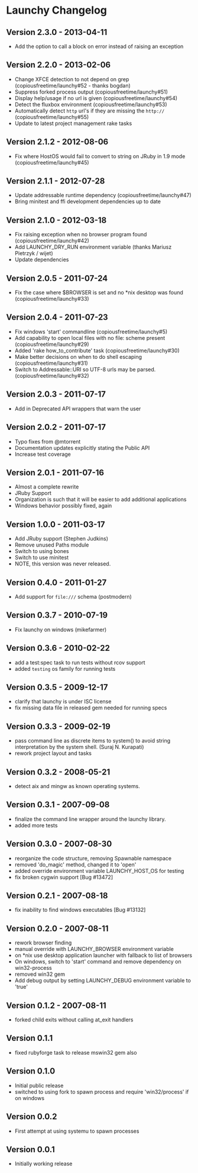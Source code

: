# Launchy Changelog

## Version 2.3.0 - 2013-04-11

* Add the option to call a block on error instead of raising an exception

## Version 2.2.0 - 2013-02-06

* Change XFCE detection to not depend on grep (copiousfreetime/launchy#52 - thanks bogdan)
* Suppress forked process output (copiousfreetime/launchy#51)
* Display help/usage if no url is given (copiousfreetime/launchy#54)
* Detect the fluxbox environment (copiousfreetime/launchy#53)
* Automatically detect `http` url's if they are missing the `http://` (copiousfreetime/launchy#55)
* Update to latest project management rake tasks

## Version 2.1.2 - 2012-08-06

* Fix where HostOS would fail to convert to string on JRuby in 1.9 mode (copiousfreetime/launchy#45)

## Version 2.1.1 - 2012-07-28

* Update addressable runtime dependency (copiousfreetime/launchy#47)
* Bring minitest and ffi development dependencies up to date

## Version 2.1.0 - 2012-03-18

* Fix raising exception when no browser program found (copiousfreetime/launchy#42)
* Add LAUNCHY_DRY_RUN environment variable (thanks Mariusz Pietrzyk / wijet)
* Update dependencies

## Version 2.0.5 - 2011-07-24

* Fix the case where $BROWSER is set and no *nix desktop was found (copiousfreetime/launchy#33)

## Version 2.0.4 - 2011-07-23

* Fix windows 'start' commandline (copiousfreetime/launchy#5)
* Add capability to open local files with no file: scheme present (copiousfreetime/launchy#29)
* Added 'rake how_to_contribute' task (copiousfreetime/launchy#30)
* Make better decisions on when to do shell escaping (copiousfreetime/launchy#31)
* Switch to Addressable::URI so UTF-8 urls may be parsed. (copiousfreetime/launchy#32)

## Version 2.0.3 - 2011-07-17

* Add in Deprecated API wrappers that warn the user

## Version 2.0.2 - 2011-07-17

* Typo fixes from @mtorrent
* Documentation updates explicitly stating the Public API
* Increase test coverage

## Version 2.0.1 - 2011-07-16

* Almost a complete rewrite
* JRuby Support
* Organization is such that it will be easier to add additional applications
* Windows behavior possibly fixed, again

## Version 1.0.0 - 2011-03-17

* Add JRuby support (Stephen Judkins)
* Remove unused Paths module
* Switch to using bones
* Switch to use minitest
* NOTE, this version was never released.

## Version 0.4.0 - 2011-01-27

* Add support for `file:///` schema (postmodern)

## Version 0.3.7 - 2010-07-19

* Fix launchy on windows (mikefarmer)

## Version 0.3.6 - 2010-02-22

* add a test:spec task to run tests without rcov support
* added `testing` os family for running tests

## Version 0.3.5 - 2009-12-17

* clarify that launchy is under ISC license
* fix missing data file in released gem needed for running specs

## Version 0.3.3 - 2009-02-19

* pass command line as discrete items to system() to avoid string
  interpretation by the system shell. (Suraj N. Kurapati)
* rework project layout and tasks

## Version 0.3.2 - 2008-05-21

* detect aix and mingw as known operating systems.

## Version 0.3.1 - 2007-09-08

* finalize the command line wrapper around the launchy library.
* added more tests

## Version 0.3.0 - 2007-08-30

* reorganize the code structure, removing Spawnable namespace
* removed 'do_magic' method, changed it to 'open'
* added override environment variable LAUNCHY_HOST_OS for testing
* fix broken cygwin support [Bug #13472]

## Version 0.2.1 - 2007-08-18

* fix inability to find windows executables [Bug #13132]

## Version 0.2.0 - 2007-08-11

* rework browser finding
* manual override with LAUNCHY_BROWSER environment variable
* on *nix use desktop application launcher with fallback to list of browsers
* On windows, switch to 'start' command and remove dependency on win32-process
* removed win32 gem
* Add debug output by setting LAUNCHY_DEBUG environment variable to 'true'

## Version 0.1.2 - 2007-08-11

* forked child exits without calling at_exit handlers

## Version 0.1.1

* fixed rubyforge task to release mswin32 gem also

## Version 0.1.0

* Initial public release
* switched to using fork to spawn process and require 'win32/process' if on windows

## Version 0.0.2

* First attempt at using systemu to spawn processes

## Version 0.0.1

* Initially working release
